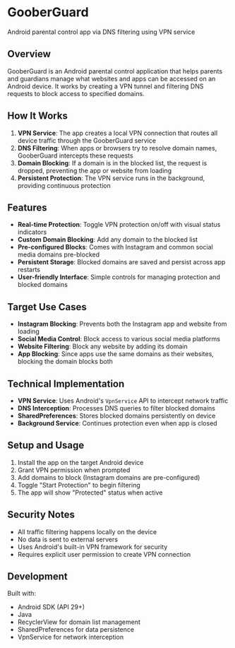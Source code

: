 # GooberGuard
Android parental control app via DNS filtering using VPN service

## Overview

GooberGuard is an Android parental control application that helps parents and guardians manage what websites and apps can be accessed on an Android device. It works by creating a VPN tunnel and filtering DNS requests to block access to specified domains.

## How It Works

1. **VPN Service**: The app creates a local VPN connection that routes all device traffic through the GooberGuard service
2. **DNS Filtering**: When apps or browsers try to resolve domain names, GooberGuard intercepts these requests
3. **Domain Blocking**: If a domain is in the blocked list, the request is dropped, preventing the app or website from loading
4. **Persistent Protection**: The VPN service runs in the background, providing continuous protection

## Features

- **Real-time Protection**: Toggle VPN protection on/off with visual status indicators
- **Custom Domain Blocking**: Add any domain to the blocked list
- **Pre-configured Blocks**: Comes with Instagram and common social media domains pre-blocked
- **Persistent Storage**: Blocked domains are saved and persist across app restarts
- **User-friendly Interface**: Simple controls for managing protection and blocked domains

## Target Use Cases

- **Instagram Blocking**: Prevents both the Instagram app and website from loading
- **Social Media Control**: Block access to various social media platforms
- **Website Filtering**: Block any website by adding its domain
- **App Blocking**: Since apps use the same domains as their websites, blocking the domain blocks both

## Technical Implementation

- **VPN Service**: Uses Android's `VpnService` API to intercept network traffic
- **DNS Interception**: Processes DNS queries to filter blocked domains
- **SharedPreferences**: Stores blocked domains persistently on device
- **Background Service**: Continues protection even when app is closed

## Setup and Usage

1. Install the app on the target Android device
2. Grant VPN permission when prompted
3. Add domains to block (Instagram domains are pre-configured)
4. Toggle "Start Protection" to begin filtering
5. The app will show "Protected" status when active

## Security Notes

- All traffic filtering happens locally on the device
- No data is sent to external servers
- Uses Android's built-in VPN framework for security
- Requires explicit user permission to create VPN connection

## Development

Built with:
- Android SDK (API 29+)
- Java
- RecyclerView for domain list management
- SharedPreferences for data persistence
- VpnService for network interception
